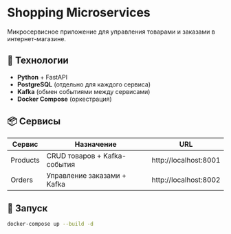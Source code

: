 # Shopping Microservices

Микросервисное приложение для управления товарами и заказами в интернет-магазине.

## 🧰 Технологии
- **Python** + FastAPI
- **PostgreSQL** (отдельно для каждого сервиса)
- **Kafka** (обмен событиями между сервисами)
- **Docker Compose** (оркестрация)

## 📦 Сервисы

| Сервис    | Назначение                        | URL                      |
|-----------|-----------------------------------|--------------------------|
| Products  | CRUD товаров + Kafka-события      | http://localhost:8001   |
| Orders    | Управление заказами + Kafka       | http://localhost:8002   |

## 🚀 Запуск

```bash
docker-compose up --build -d


